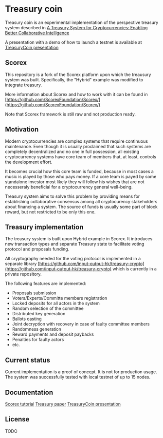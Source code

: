 Treasury coin
====================================================================================================================================================================================
Treasury coin is an experimental implementation of the perspective treasury system
described in [A Treasury System for Cryptocurrencies: Enabling Better Collaborative Intelligence](https://eprint.iacr.org/2018/435.pdf)

A presentation with a demo of how to launch a testnet is available at [TreasuryCoin presentation](https://www.youtube.com/watch?v=OIaOe52A4A8)

Scorex
-------------------
This repository is a fork of the Scorex platform upon which the treausury system was
built. Specifically, the "Hybrid" example was modified to integrate treasury.

More information about Scorex and how to work with it can be found in
[https://github.com/ScorexFoundation/Scorex/](https://github.com/ScorexFoundation/Scorex/) 

Note that Scorex framework is still raw and not production ready.


Motivation
-------------------
Modern cryptocurrencies are complex systems that require continuous maintenance.
Even though it is usually proclaimed that such systems are completely decentralized
and no one in full possession, all existing cryptocurrency systems have core team 
of members that, at least, controls the development effort.

It becomes crucial how this core team is funded, because in most cases a music is
played by those who pays money. If a core team is payed by some standalone investor
most likely they will follow his wishes that are not necesseraly beneficial for a 
cryptocurrency general well-being.

Treasury system aims to solve this problem by providing means for establishing 
collaborative consensus among all cryptocurency stakeholders about financing a system.
The source of funds is usually some part of block reward, but not restricted to be
only this one.


Treasury implementation
--------
The treasury system is built upon Hybrid example in Scorex. It introduces new transaction
types and separate Treasury state to facilitate voting protocol and proposals funding.

All cryptography needed for the voting protocol is implemented in a separate library 
[https://github.com/input-output-hk/treasury-crypto](https://github.com/input-output-hk/treasury-crypto)
which is currently in a private repository. 

The following features are implemented:
* Proposals submission
* Voters/Experts/Committe members registration
* Locked deposits for all actors in the system
* Random selection of the committee
* Distributed key generation
* Ballots casting
* Joint decryption with recovery in case of faulty committee members
* Randomness generation
* Reward payments and deposit paybacks
* Penalties for faulty actors
* etc.

Current status
-------------
Current implementation is a proof of concept. It is not for production usage.
The system was successfully tested with local testnet of up to 15 nodes.

Documentation
-------------

[Scorex tutorial](https://github.com/ScorexFoundation/ScorexTutorial)
[Treasury paper](https://eprint.iacr.org/2018/435.pdf)
[TreasuryCoin presentation](https://www.youtube.com/watch?v=OIaOe52A4A8)


License
-------

TODO
